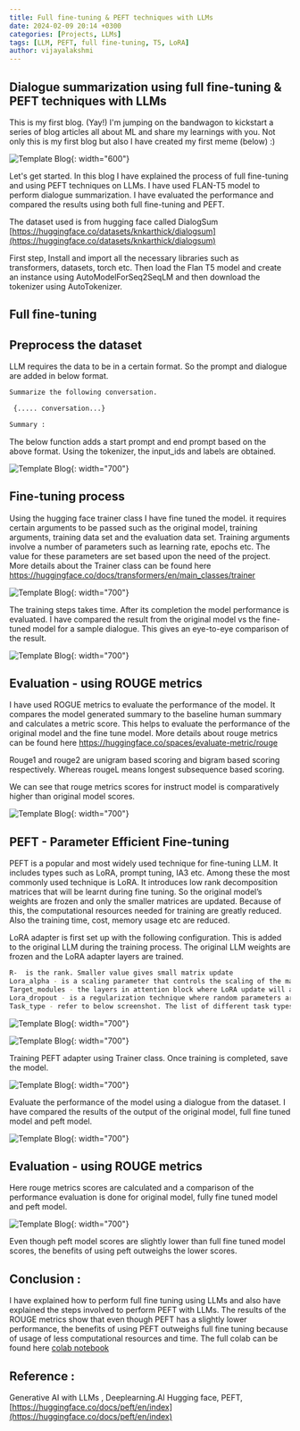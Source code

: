 ```yaml
---
title: Full fine-tuning & PEFT techniques with LLMs
date: 2024-02-09 20:14 +0300
categories: [Projects, LLMs]
tags: [LLM, PEFT, full fine-tuning, T5, LoRA]
author: vijayalakshmi
---
```


## Dialogue summarization using full fine-tuning & PEFT techniques with LLMs

This is my first blog. (Yay!)
I'm jumping on the bandwagon to kickstart a series of blog articles all about ML and share my learnings with you.
Not only this is my first blog but also I have created my first meme (below) :)

![Template Blog](assets/img/posts/2024-02-15-full-finetuning-peft/meme.jpeg){: width="600"}


Let's get started.
In this blog I have explained the process of full fine-tuning and using PEFT techniques on LLMs. I have used FLAN-T5 model to perform dialogue summarization. I have evaluated the performance and compared the results using both full fine-tuning and PEFT.


The dataset used is from hugging face called DialogSum [https://huggingface.co/datasets/knkarthick/dialogsum](https://huggingface.co/datasets/knkarthick/dialogsum)

First step, Install and import all the necessary libraries such as transformers, datasets, torch etc. Then load the Flan T5 model and create an instance using  AutoModelForSeq2SeqLM
and then download the tokenizer using AutoTokenizer.
 

## Full fine-tuning

## Preprocess the dataset 

LLM requires the data to be in a certain format.  So the prompt and dialogue are added in below format.

```bash
Summarize the following conversation.

 {..... conversation...}

Summary : 
```
 
The below function adds a start prompt and end prompt based on the above format. Using the tokenizer, the input_ids and labels are obtained. 

![Template Blog](assets/img/posts/2024-02-15-full-finetuning-peft/peft-1.jpg){: width="700"}


## Fine-tuning process 

Using the hugging face trainer class I have fine tuned the model.  it requires certain arguments to be passed such as the original model,  training arguments, training data set and the evaluation data set.  Training arguments involve a number of parameters such as learning rate, epochs etc.  The value for these parameters are set based upon the need of the project. More details about the Trainer class can be found here https://huggingface.co/docs/transformers/en/main_classes/trainer

![Template Blog](assets/img/posts/2024-02-15-full-finetuning-peft/peft-2.jpg){: width="700"}


The training steps takes time. After its completion the model performance is evaluated. 
I have compared the result from the original model vs the fine-tuned model for a sample dialogue. This gives an eye-to-eye comparison of the result.

![Template Blog](assets/img/posts/2024-02-15-full-finetuning-peft/peft-3.jpg){: width="700"}

## Evaluation - using ROUGE metrics

I have used ROGUE metrics to evaluate the performance of the model. It compares the model generated summary to the baseline human summary and calculates a metric score. This helps to evaluate the performance of the original model and the fine tune model. More details about rouge metrics can be found here https://huggingface.co/spaces/evaluate-metric/rouge

Rouge1 and rouge2 are unigram based scoring and bigram based scoring respectively. Whereas rougeL means longest subsequence based scoring. 

We can see that rouge metrics scores for instruct model is comparatively higher than original model scores.

![Template Blog](assets/img/posts/2024-02-15-full-finetuning-peft/rouge.jpg){: width="700"}

## PEFT - Parameter Efficient Fine-tuning

PEFT is a popular and most widely used technique for fine-tuning LLM. It includes types such as LoRA, prompt tuning, IA3 etc. Among these the most commonly used technique is LoRA. It introduces low rank decomposition matrices that will be learnt during fine tuning. So the original model’s weights are frozen and only the smaller matrices are updated. Because of this, the computational resources needed for training are greatly reduced. Also the training time, cost, memory usage etc are reduced. 

LoRA adapter is first set up with the following configuration. This is added to the original LLM during the training process. The original LLM weights are frozen and the LoRA adapter layers are trained.
```bash
R-  is the rank. Smaller value gives small matrix update
Lora_alpha - is a scaling parameter that controls the scaling of the matrices 
Target_modules - the layers in attention block where LoRA update will apply
Lora_dropout - is a regularization technique where random parameters are dropped out to avoid overfitting
Task_type - refer to below screenshot. The list of different task types and its corresponding usage is given (source : hugging face library https://github.com/huggingface/peft/blob/v0.8.2/src/peft/utils/peft_types.py#L68-L73 )
```

![Template Blog](assets/img/posts/2024-02-15-full-finetuning-peft/task_types.jpg){: width="700"}


![Template Blog](assets/img/posts/2024-02-15-full-finetuning-peft/peft-4.jpg){: width="700"}

Training PEFT adapter using Trainer class. Once training is completed, save the model.

![Template Blog](assets/img/posts/2024-02-15-full-finetuning-peft/peft-5.jpg){: width="700"}

Evaluate the performance of the model using a dialogue from the dataset. I have compared the results of the output of the original model, full fine tuned model and peft model.  

![Template Blog](assets/img/posts/2024-02-15-full-finetuning-peft/peft-6.jpg){: width="700"}


## Evaluation - using ROUGE metrics

Here rouge metrics scores are calculated and a comparison of the performance evaluation is done for original model, fully fine tuned model and peft model. 

![Template Blog](assets/img/posts/2024-02-15-full-finetuning-peft/peft-7.jpg){: width="700"}

Even though peft model scores are slightly lower than full fine tuned model scores, the benefits of using peft outweighs the lower scores.


## Conclusion : 

I have explained how to perform full fine tuning using LLMs  and also have explained  the steps involved to perform PEFT with LLMs. The results of the ROUGE metrics show that even though PEFT has a slightly lower performance, the benefits of using PEFT outweighs full fine tuning because of usage of less computational resources and time.
The full colab can be found here [colab notebook](https://github.com/vijayalakshmi-ml/LLM_Projects/blob/main/Comparison%20of%20Full%20Finetuning%20%26%20PEFT%20on%20LLM.ipynb)


## Reference : 
Generative AI with LLMs , Deeplearning.AI
Hugging face, PEFT, [https://huggingface.co/docs/peft/en/index](https://huggingface.co/docs/peft/en/index)



